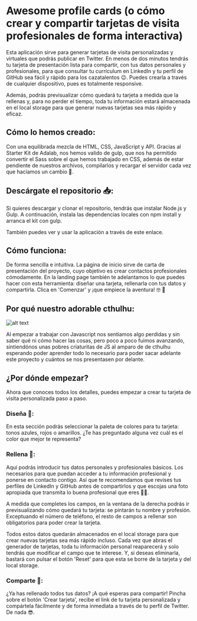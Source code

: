 # Awesome profile cards (o cómo crear y compartir tarjetas de visita profesionales de forma interactiva)
Esta aplicación sirve para generar tarjetas de visita personalizadas y virtuales que podrás publicar en Twitter. En menos de dos minutos tendrás tu tarjeta de presentación lista para compartir, con tus datos personales y profesionales, para que consultar tu currículum en LinkedIn y tu perfil de GitHub sea fácil y rápido para los cazatalentos 😉. Puedes crearla a través de cualquier dispositivo, pues es totalmente responsive.

Además, podrás previsualizar cómo quedará tu tarjeta a medida que la rellenas y, para no perder el tiempo, toda tu información estará almacenada en el local storage para que generar nuevas tarjetas sea más rápido y eficaz.

## Cómo lo hemos creado:
Con una equilibrada mezcla de HTML, CSS, JavaScript y API. Gracias al Starter Kit de Adalab, nos hemos valido de gulp, que nos ha permitido convertir el Sass sobre el que hemos trabajado en CSS, además de estar pendiente de nuestros archivos, compilarlos y recargar el servidor cada vez que hacíamos un cambio 🎉.

## Descárgate el repositorio 📥:
Si quieres descargar y clonar el repositorio, tendrás que instalar Node.js y Gulp. A continuación, instala las dependencias locales con npm install y arranca el kit con gulp.

También puedes ver y usar la aplicación a través de este enlace.

## Cómo funciona:
De forma sencilla e intuitiva. La página de inicio sirve de carta de presentación del proyecto, cuyo objetivo es crear contactos profesionales cómodamente. En la landing page también te adelantamos lo que puedes hacer con esta herramienta: diseñar una tarjeta, rellenarla con tus datos y compartirla. Clica en 'Comenzar' y ¡que empiece la aventura! 🤓 🌋

## Por qué nuestro adorable cthulhu:
![alt text](https://raw.githubusercontent.com/username/projectname/branch/path/to/img.png)

Al empezar a trabajar con Javascript nos sentiamos algo perdidas y sin saber qué ni cómo hacer las cosas, pero poco a poco fuimos avanzando, sintiendónos unas pobres criaturitas de JS al amparo de de cthulhu esperando poder aprender todo lo necesario para poder sacar adelante este proyecto y cuántos se nos presentasen por delante.

## ¿Por dónde empezar?
Ahora que conoces todos los detalles, puedes empezar a crear tu tarjeta de visita personalizada paso a paso.

### Diseña 🎨:
En esta sección podrás seleccionar la paleta de colores para tu tarjeta: tonos azules, rojos o amarillos. ¿Te has preguntado alguna vez cuál es el color que mejor te representa?

### Rellena 📝:
Aquí podrás introducir tus datos personales y profesionales básicos. Los necesarios para que puedan acceder a tu información profesional y ponerse en contacto contigo. Así que te recomendamos que revises tus perfiles de LinkedIn y GitHub antes de compartirlos y que escojas una foto apropiada que transmita lo buena profesional que eres 👩‍💻.

A medida que completes los campos, en la ventana de la derecha podrás ir previsualizando cómo quedará tu tarjeta: se pintarán tu nombre y profesión. Exceptuando el número de teléfono, el resto de campos a rellenar son obligatorios para poder crear la tarjeta.

Todos estos datos quedarán almacenados en el local storage para que crear nuevas tarjetas sea más rápido incluso. Cada vez que abras el generador de tarjetas, toda tu información personal reaparecerá y solo tendrás que modificar el campo que te interese. Y, si deseas eliminarla, bastará con pulsar el botón 'Reset' para que esta se borre de la tarjeta y del local storage.

### Comparte 📢:
¿Ya has rellenado todos tus datos? ¡A qué esperas para compartir! Pincha sobre el botón 'Crear tarjeta', recibe el link de tu tarjeta personalizada y compártela fácilmente y de forma inmediata a través de tu perfil de Twitter. De nada 😎.
